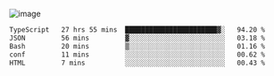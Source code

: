 ![image](https://github-profile-trophy.vercel.app/?username=CMOISDEAD&theme=kimbie_dark&row=1&no-frame=true&margin-w=15&margin-h=15)
<!--START_SECTION:waka-->

```txt
TypeScript   27 hrs 55 mins  ███████████████████████▓░   94.20 %
JSON         56 mins         ▓░░░░░░░░░░░░░░░░░░░░░░░░   03.18 %
Bash         20 mins         ▒░░░░░░░░░░░░░░░░░░░░░░░░   01.16 %
conf         11 mins         ░░░░░░░░░░░░░░░░░░░░░░░░░   00.62 %
HTML         7 mins          ░░░░░░░░░░░░░░░░░░░░░░░░░   00.43 %
```

<!--END_SECTION:waka--> 
